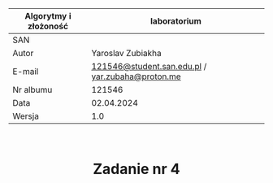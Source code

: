 | Algorytmy i złożoność | laboratorium |
|-----------------------|--------------|
| SAN                   |              |
| Autor                 | Yaroslav Zubiakha |
| E-mail                | 121546@student.san.edu.pl / yar.zubaha@proton.me |
| Nr albumu             | 121546       |
| Data                  | 02.04.2024   |
| Wersja                | 1.0          |


<br>
<div align="center">

# **Zadanie nr 4** 

<div>

